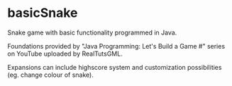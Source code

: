 # basicSnake
Snake game with basic functionality programmed in Java.

Foundations provided by "Java Programming: Let's Build a Game #" series on YouTube uploaded by RealTutsGML.

Expansions can include highscore system and customization possibilities (eg. change colour of snake).
